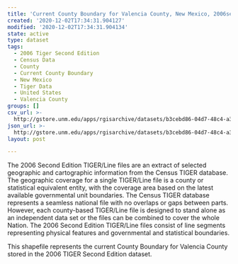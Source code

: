 ```yaml
---
title: 'Current County Boundary for Valencia County, New Mexico, 2006se TIGER'
created: '2020-12-02T17:34:31.904127'
modified: '2020-12-02T17:34:31.904134'
state: active
type: dataset
tags:
  - 2006 Tiger Second Edition
  - Census Data
  - County
  - Current County Boundary
  - New Mexico
  - Tiger Data
  - United States
  - Valencia County
groups: []
csv_url: >-
  http://gstore.unm.edu/apps/rgisarchive/datasets/b3cebd86-04d7-48c4-a3ff-dd53526a8abc/tgr2006se_vale_ctycu.derived.csv
json_url: >-
  http://gstore.unm.edu/apps/rgisarchive/datasets/b3cebd86-04d7-48c4-a3ff-dd53526a8abc/tgr2006se_vale_ctycu.derived.json
layout: post

---
```

The 2006 Second Edition TIGER/Line files are an extract of selected geographic and cartographic information from the Census TIGER database.  The geographic coverage for a single TIGER/Line file is a county or statistical equivalent entity, with the coverage area based on the latest available governmental unit boundaries. The Census TIGER database represents a seamless national file with no overlaps or gaps between parts.  However, each county-based TIGER/Line file is designed to stand alone as an independent data set or the files can be combined to cover the whole Nation.  The 2006 Second Edition  TIGER/Line files consist of line segments representing physical features and governmental and statistical boundaries.  

This shapefile represents the current County Boundary for Valencia County stored in the 2006 TIGER Second Edition dataset.
